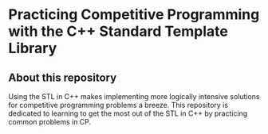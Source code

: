 # Practicing Competitive Programming with the C++ Standard Template Library
## About this repository
Using the STL in C++ makes implementing more logically intensive solutions for competitive programming problems a breeze. This repository is dedicated to learning to get the most out of the STL in C++ by practicing common problems in CP.
